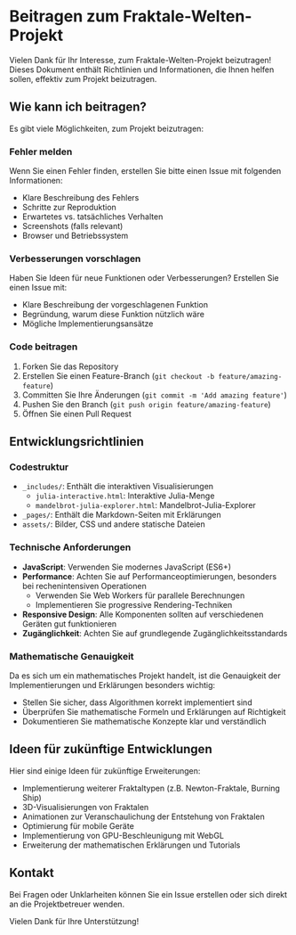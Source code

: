 # Beitragen zum Fraktale-Welten-Projekt

Vielen Dank für Ihr Interesse, zum Fraktale-Welten-Projekt beizutragen! Dieses Dokument enthält Richtlinien und Informationen, die Ihnen helfen sollen, effektiv zum Projekt beizutragen.

## Wie kann ich beitragen?

Es gibt viele Möglichkeiten, zum Projekt beizutragen:

### Fehler melden

Wenn Sie einen Fehler finden, erstellen Sie bitte einen Issue mit folgenden Informationen:
- Klare Beschreibung des Fehlers
- Schritte zur Reproduktion
- Erwartetes vs. tatsächliches Verhalten
- Screenshots (falls relevant)
- Browser und Betriebssystem

### Verbesserungen vorschlagen

Haben Sie Ideen für neue Funktionen oder Verbesserungen? Erstellen Sie einen Issue mit:
- Klare Beschreibung der vorgeschlagenen Funktion
- Begründung, warum diese Funktion nützlich wäre
- Mögliche Implementierungsansätze

### Code beitragen

1. Forken Sie das Repository
2. Erstellen Sie einen Feature-Branch (`git checkout -b feature/amazing-feature`)
3. Committen Sie Ihre Änderungen (`git commit -m 'Add amazing feature'`)
4. Pushen Sie den Branch (`git push origin feature/amazing-feature`)
5. Öffnen Sie einen Pull Request

## Entwicklungsrichtlinien

### Codestruktur

- `_includes/`: Enthält die interaktiven Visualisierungen
  - `julia-interactive.html`: Interaktive Julia-Menge
  - `mandelbrot-julia-explorer.html`: Mandelbrot-Julia-Explorer
- `_pages/`: Enthält die Markdown-Seiten mit Erklärungen
- `assets/`: Bilder, CSS und andere statische Dateien

### Technische Anforderungen

- **JavaScript**: Verwenden Sie modernes JavaScript (ES6+)
- **Performance**: Achten Sie auf Performanceoptimierungen, besonders bei rechenintensiven Operationen
  - Verwenden Sie Web Workers für parallele Berechnungen
  - Implementieren Sie progressive Rendering-Techniken
- **Responsive Design**: Alle Komponenten sollten auf verschiedenen Geräten gut funktionieren
- **Zugänglichkeit**: Achten Sie auf grundlegende Zugänglichkeitsstandards

### Mathematische Genauigkeit

Da es sich um ein mathematisches Projekt handelt, ist die Genauigkeit der Implementierungen und Erklärungen besonders wichtig:
- Stellen Sie sicher, dass Algorithmen korrekt implementiert sind
- Überprüfen Sie mathematische Formeln und Erklärungen auf Richtigkeit
- Dokumentieren Sie mathematische Konzepte klar und verständlich

## Ideen für zukünftige Entwicklungen

Hier sind einige Ideen für zukünftige Erweiterungen:
- Implementierung weiterer Fraktaltypen (z.B. Newton-Fraktale, Burning Ship)
- 3D-Visualisierungen von Fraktalen
- Animationen zur Veranschaulichung der Entstehung von Fraktalen
- Optimierung für mobile Geräte
- Implementierung von GPU-Beschleunigung mit WebGL
- Erweiterung der mathematischen Erklärungen und Tutorials

## Kontakt

Bei Fragen oder Unklarheiten können Sie ein Issue erstellen oder sich direkt an die Projektbetreuer wenden.

Vielen Dank für Ihre Unterstützung! 
